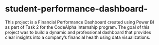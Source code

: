 # student-performance-dashboard-
This project is a Financial Performance Dashboard created using Power BI as part of Task 2 for the CodeAlpha internship program. The goal of this project was to build a dynamic and professional dashboard that provides clear insights into a company’s financial health using data visualizations.
